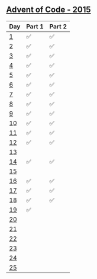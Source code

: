 [Advent of Code - 2015](http://adventofcode.com/2015)
---------------------------

| Day           | Part 1 | Part 2 |
|---------------|--------------------|--------------------|
| [1][2015_1]   | :white_check_mark: | :white_check_mark: |
| [2][2015_2]   | :white_check_mark: | :white_check_mark: |
| [3][2015_3]   | :white_check_mark: | :white_check_mark: |
| [4][2015_4]   | :white_check_mark: | :white_check_mark: |
| [5][2015_5]   | :white_check_mark: | :white_check_mark: |
| [6][2015_6]   | :white_check_mark: | :white_check_mark: |
| [7][2015_7]   | :white_check_mark: | :white_check_mark: |
| [8][2015_8]   | :white_check_mark: | :white_check_mark: |
| [9][2015_9]   | :white_check_mark: | :white_check_mark: |
| [10][2015_10] | :white_check_mark: | :white_check_mark: |
| [11][2015_11] | :white_check_mark: | :white_check_mark: |
| [12][2015_12] | :white_check_mark: | :white_check_mark: |
| [13][2015_13] | | |
| [14][2015_14] | :white_check_mark: | :white_check_mark: |
| [15][2015_15] | | |
| [16][2015_16] | :white_check_mark: | :white_check_mark: |
| [17][2015_17] | :white_check_mark: | :white_check_mark: |
| [18][2015_18] | :white_check_mark: | :white_check_mark: |
| [19][2015_19] | :white_check_mark: | |
| [20][2015_20] | | |
| [21][2015_21] | | |
| [22][2015_22] | | |
| [23][2015_23] | | |
| [24][2015_24] | | |
| [25][2015_25] | | |

[2015_1]: https://github.com/MatheusVellone/adventofcode/tree/master/2015/1
[2015_2]: https://github.com/MatheusVellone/adventofcode/tree/master/2015/2
[2015_3]: https://github.com/MatheusVellone/adventofcode/tree/master/2015/3
[2015_4]: https://github.com/MatheusVellone/adventofcode/tree/master/2015/4
[2015_5]: https://github.com/MatheusVellone/adventofcode/tree/master/2015/5
[2015_6]: https://github.com/MatheusVellone/adventofcode/tree/master/2015/6
[2015_7]: https://github.com/MatheusVellone/adventofcode/tree/master/2015/7
[2015_8]: https://github.com/MatheusVellone/adventofcode/tree/master/2015/8
[2015_9]: https://github.com/MatheusVellone/adventofcode/tree/master/2015/9
[2015_10]: https://github.com/MatheusVellone/adventofcode/tree/master/2015/10
[2015_11]: https://github.com/MatheusVellone/adventofcode/tree/master/2015/11
[2015_12]: https://github.com/MatheusVellone/adventofcode/tree/master/2015/12
[2015_13]: https://github.com/MatheusVellone/adventofcode/tree/master/2015/13
[2015_14]: https://github.com/MatheusVellone/adventofcode/tree/master/2015/14
[2015_15]: https://github.com/MatheusVellone/adventofcode/tree/master/2015/15
[2015_16]: https://github.com/MatheusVellone/adventofcode/tree/master/2015/16
[2015_17]: https://github.com/MatheusVellone/adventofcode/tree/master/2015/17
[2015_18]: https://github.com/MatheusVellone/adventofcode/tree/master/2015/18
[2015_19]: https://github.com/MatheusVellone/adventofcode/tree/master/2015/19
[2015_20]: https://github.com/MatheusVellone/adventofcode/tree/master/2015/20
[2015_21]: https://github.com/MatheusVellone/adventofcode/tree/master/2015/21
[2015_22]: https://github.com/MatheusVellone/adventofcode/tree/master/2015/22
[2015_23]: https://github.com/MatheusVellone/adventofcode/tree/master/2015/23
[2015_24]: https://github.com/MatheusVellone/adventofcode/tree/master/2015/24
[2015_25]: https://github.com/MatheusVellone/adventofcode/tree/master/2015/25
